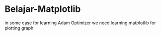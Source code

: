 # Belajar-Matplotlib

in some case for learning Adam Optimizer we need learning matplotlib for plotting graph
